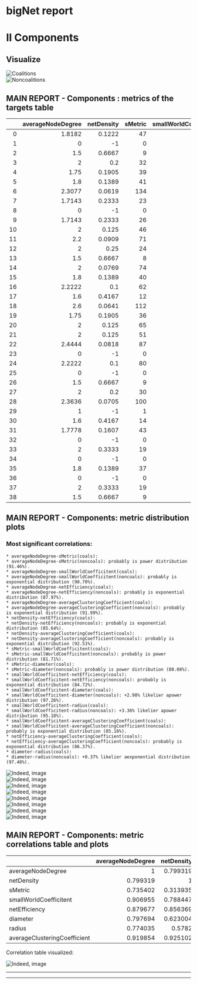 
bigNet report
=============

# II Components

## Visualize
  
![Coalitions](/Report/bigNet/Components/Coalitions.png)  
![Noncoalitions](/Report/bigNet/Components/Noncoalitions.png)
## MAIN REPORT - Components : metrics of the targets table


|    |   averageNodeDegree |   netDensity |   sMetric |   smallWorldCoefficitent |   netEfficiency |   diameter |   radius |   averageClusteringCoefficient |
|---:|--------------------:|-------------:|----------:|-------------------------:|----------------:|-----------:|---------:|-------------------------------:|
|  0 |              1.8182 |       0.1222 |        47 |                   2.9818 |          0.4515 |          6 |        3 |                         0      |
|  1 |              0      |      -1      |         0 |                  -1      |         -1      |          0 |        0 |                        -1      |
|  2 |              1.5    |       0.6667 |         9 |                   1.5    |          0.75   |          2 |        1 |                         0      |
|  3 |              2      |       0.2    |        32 |                   1.9333 |          0.65   |          4 |        2 |                         0.2083 |
|  4 |              1.75   |       0.1905 |        39 |                   2.1071 |          0.5685 |          4 |        2 |                         0      |
|  5 |              1.8    |       0.1389 |        41 |                   2.8889 |          0.4704 |          6 |        3 |                         0      |
|  6 |              2.3077 |       0.0619 |       134 |                   2.4615 |          0.503  |          5 |        3 |                         0.0417 |
|  7 |              1.7143 |       0.2333 |        23 |                   2.381  |          0.5532 |          5 |        3 |                         0      |
|  8 |              0      |      -1      |         0 |                  -1      |         -1      |          0 |        0 |                        -1      |
|  9 |              1.7143 |       0.2333 |        26 |                   2.1905 |          0.5754 |          4 |        2 |                         0      |
| 10 |              2      |       0.125  |        46 |                   2.3333 |          0.5426 |          5 |        3 |                         0      |
| 11 |              2.2    |       0.0909 |        71 |                   2.5111 |          0.5226 |          5 |        3 |                         0      |
| 12 |              2      |       0.25   |        24 |                   1.7    |          0.7167 |          3 |        2 |                         0.25   |
| 13 |              1.5    |       0.6667 |         8 |                   1.6667 |          0.7222 |          3 |        2 |                         0      |
| 14 |              2      |       0.0769 |        74 |                   3.1209 |          0.4266 |          6 |        4 |                         0      |
| 15 |              1.8    |       0.1389 |        40 |                   3.0667 |          0.4624 |          7 |        4 |                         0      |
| 16 |              2.2222 |       0.1    |        62 |                   2.2222 |          0.5648 |          4 |        2 |                         0.125  |
| 17 |              1.6    |       0.4167 |        12 |                   2      |          0.6417 |          4 |        2 |                         0      |
| 18 |              2.6    |       0.0641 |       112 |                   2.0444 |          0.5944 |          4 |        2 |                         0      |
| 19 |              1.75   |       0.1905 |        36 |                   2.2143 |          0.5536 |          4 |        2 |                         0      |
| 20 |              2      |       0.125  |        65 |                   2.2222 |          0.5556 |          4 |        2 |                         0.0958 |
| 21 |              2      |       0.125  |        51 |                   2.2222 |          0.5532 |          4 |        2 |                         0      |
| 22 |              2.4444 |       0.0818 |        87 |                   2.1944 |          0.5843 |          5 |        3 |                         0      |
| 23 |              0      |      -1      |         0 |                  -1      |         -1      |          0 |        0 |                        -1      |
| 24 |              2.2222 |       0.1    |        80 |                   2.1111 |          0.581  |          4 |        2 |                         0.1056 |
| 25 |              0      |      -1      |         0 |                  -1      |         -1      |          0 |        0 |                        -1      |
| 26 |              1.5    |       0.6667 |         9 |                   1.5    |          0.75   |          2 |        1 |                         0      |
| 27 |              2      |       0.2    |        30 |                   1.8667 |          0.6611 |          4 |        2 |                         0      |
| 28 |              2.3636 |       0.0705 |       100 |                   2.2182 |          0.5485 |          4 |        3 |                         0.0625 |
| 29 |              1      |      -1      |         1 |                   1      |          1      |          1 |        1 |                        -1      |
| 30 |              1.6    |       0.4167 |        14 |                   1.8    |          0.6667 |          3 |        2 |                         0      |
| 31 |              1.7778 |       0.1607 |        43 |                   2.3889 |          0.5264 |          5 |        3 |                         0      |
| 32 |              0      |      -1      |         0 |                  -1      |         -1      |          0 |        0 |                        -1      |
| 33 |              2      |       0.3333 |        19 |                   1.3333 |          0.8333 |          2 |        1 |                         0.3889 |
| 34 |              0      |      -1      |         0 |                  -1      |         -1      |          0 |        0 |                        -1      |
| 35 |              1.8    |       0.1389 |        37 |                   3.1556 |          0.4545 |          7 |        4 |                         0      |
| 36 |              0      |      -1      |         0 |                  -1      |         -1      |          0 |        0 |                        -1      |
| 37 |              2      |       0.3333 |        19 |                   1.3333 |          0.8333 |          2 |        1 |                         0.3889 |
| 38 |              1.5    |       0.6667 |         9 |                   1.5    |          0.75   |          2 |        1 |                         0      |
## MAIN REPORT - Components: metric distribution plots


### Most significant correlations:
    * averageNodeDegree-sMetric(coals): 
    * averageNodeDegree-sMetric(noncoals): probably is power distribution (91.46%).
    * averageNodeDegree-smallWorldCoefficitent(coals): 
    * averageNodeDegree-smallWorldCoefficitent(noncoals): probably is exponential distribution (90.70%).
    * averageNodeDegree-netEfficiency(coals): 
    * averageNodeDegree-netEfficiency(noncoals): probably is exponential distribution (87.97%).
    * averageNodeDegree-averageClusteringCoefficient(coals): 
    * averageNodeDegree-averageClusteringCoefficient(noncoals): probably is exponential distribution (91.99%).
    * netDensity-netEfficiency(coals): 
    * netDensity-netEfficiency(noncoals): probably is exponential distribution (85.64%).
    * netDensity-averageClusteringCoefficient(coals): 
    * netDensity-averageClusteringCoefficient(noncoals): probably is exponential distribution (92.51%).
    * sMetric-smallWorldCoefficitent(coals): 
    * sMetric-smallWorldCoefficitent(noncoals): probably is power distribution (81.71%).
    * sMetric-diameter(coals): 
    * sMetric-diameter(noncoals): probably is power distribution (80.08%).
    * smallWorldCoefficitent-netEfficiency(coals): 
    * smallWorldCoefficitent-netEfficiency(noncoals): probably is exponential distribution (84.72%).
    * smallWorldCoefficitent-diameter(coals): 
    * smallWorldCoefficitent-diameter(noncoals): +2.98% likelier apower distribution (97.26%).
    * smallWorldCoefficitent-radius(coals): 
    * smallWorldCoefficitent-radius(noncoals): +3.36% likelier apower distribution (95.18%).
    * smallWorldCoefficitent-averageClusteringCoefficient(coals): 
    * smallWorldCoefficitent-averageClusteringCoefficient(noncoals): probably is exponential distribution (85.16%).
    * netEfficiency-averageClusteringCoefficient(coals): 
    * netEfficiency-averageClusteringCoefficient(noncoals): probably is exponential distribution (86.37%).
    * diameter-radius(coals): 
    * diameter-radius(noncoals): +0.37% likelier aexponential distribution (97.48%).
  
![Indeed, image](/Report/bigNet/Components/averageNodeDegree_Distr.png)  
![Indeed, image](/Report/bigNet/Components/netDensity_Distr.png)  
![Indeed, image](/Report/bigNet/Components/sMetric_Distr.png)  
![Indeed, image](/Report/bigNet/Components/smallWorldCoefficitent_Distr.png)  
![Indeed, image](/Report/bigNet/Components/netEfficiency_Distr.png)  
![Indeed, image](/Report/bigNet/Components/diameter_Distr.png)  
![Indeed, image](/Report/bigNet/Components/radius_Distr.png)  
![Indeed, image](/Report/bigNet/Components/averageClusteringCoefficient_Distr.png)
## MAIN REPORT - Components: metric correlations table and plots


|                              |   averageNodeDegree |   netDensity |   sMetric |   smallWorldCoefficitent |   netEfficiency |   diameter |   radius |   averageClusteringCoefficient |
|:-----------------------------|--------------------:|-------------:|----------:|-------------------------:|----------------:|-----------:|---------:|-------------------------------:|
| averageNodeDegree            |            1        |     0.799319 |  0.735402 |                 0.906955 |        0.879677 |   0.797694 | 0.774035 |                       0.919854 |
| netDensity                   |            0.799319 |     1        |  0.313935 |                 0.788447 |        0.856369 |   0.623004 | 0.5782   |                       0.925102 |
| sMetric                      |            0.735402 |     0.313935 |  1        |                 0.61514  |        0.399624 |   0.639582 | 0.650591 |                       0.503425 |
| smallWorldCoefficitent       |            0.906955 |     0.788447 |  0.61514  |                 1        |        0.847154 |   0.942774 | 0.918142 |                       0.851564 |
| netEfficiency                |            0.879677 |     0.856369 |  0.399624 |                 0.847154 |        1        |   0.640982 | 0.624295 |                       0.863661 |
| diameter                     |            0.797694 |     0.623004 |  0.639582 |                 0.942774 |        0.640982 |   1        | 0.974825 |                       0.719924 |
| radius                       |            0.774035 |     0.5782   |  0.650591 |                 0.918142 |        0.624295 |   0.974825 | 1        |                       0.672848 |
| averageClusteringCoefficient |            0.919854 |     0.925102 |  0.503425 |                 0.851564 |        0.863661 |   0.719924 | 0.672848 |                       1        |  

Correlation table visualized:
  
![Indeed, image](/Report/bigNet/Components/CORR_COLORMAP.png)

---

---